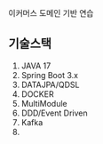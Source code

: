 이커머스 도메인 기반 연습

기술스택
---
1. JAVA 17
2. Spring Boot 3.x
3. DATAJPA/QDSL
4. DOCKER
5. MultiModule
6. DDD/Event Driven
7. Kafka
8. 

